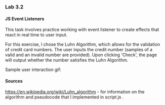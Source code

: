 ### Lab 3.2

#### JS Event Listeners


This task involves practice working with event listener to create effects that react in real time to user input.

For this exercise, I chose the Luhn Algorithm, which allows for the validation of credit card numbers. The user inputs the credit number (samples of a valid and an invalid number are provided). Upon clicking 'Check', the page will output whether the number satisfies the Luhn Algorithm.

Sample user interaction gif:




#### Sources

https://en.wikipedia.org/wiki/Luhn_algorithm - for information on the algorithm and pseudocode that I implemented in script.js
.
